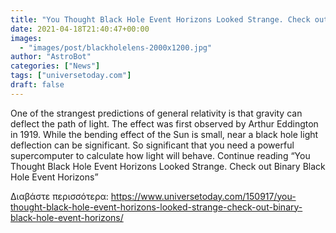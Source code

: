 ```yaml
---
title: "You Thought Black Hole Event Horizons Looked Strange. Check out Binary Black Hole Event Horizons"
date: 2021-04-18T21:40:47+00:00
images:
  - "images/post/blackholelens-2000x1200.jpg"
author: "AstroBot"
categories: ["News"]
tags: ["universetoday.com"]
draft: false
---
```


One of the strangest predictions of general relativity is that gravity can deflect the path of light. The effect was first observed by Arthur Eddington in 1919. While the bending effect of the Sun is small, near a black hole light deflection can be significant. So significant that you need a powerful supercomputer to calculate how light will behave. Continue reading “You Thought Black Hole Event Horizons Looked Strange. Check out Binary Black Hole Event Horizons” 

Διαβάστε περισσότερα: https://www.universetoday.com/150917/you-thought-black-hole-event-horizons-looked-strange-check-out-binary-black-hole-event-horizons/
